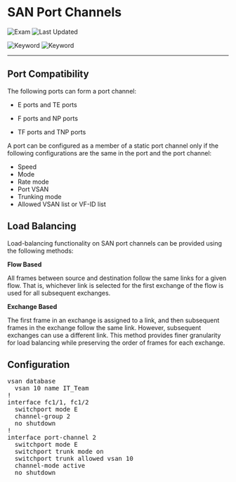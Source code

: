 # SAN Port Channels

![Exam](https://img.shields.io/badge/DCCOR-8A2BE2)
![Last Updated](https://img.shields.io/badge/Last%20Updated-2024--01--21-blue)

![Keyword](https://img.shields.io/badge/SAN-darkgreen)
![Keyword](https://img.shields.io/badge/Storage%20Area%20Network-darkgreen)

<hr>

## Port Compatibility

The following ports can form a port channel:

- E ports and TE ports

- F ports and NP ports

- TF ports and TNP ports

A port can be configured as a member of a static port channel only if the following configurations are the same in the port and the port channel:

- Speed
- Mode
- Rate mode
- Port VSAN
- Trunking mode
- Allowed VSAN list or VF-ID list

## Load Balancing

Load-balancing functionality on SAN port channels can be provided using the following methods:

**Flow Based**

All frames between source and destination follow the same links for a given flow. That is, whichever link is selected for the first exchange of the flow is used for all subsequent exchanges.

**Exchange Based**

The first frame in an exchange is assigned to a link, and then subsequent frames in the exchange follow the same link. However, subsequent exchanges can use a different link. This method provides finer granularity for load balancing
while preserving the order of frames for each exchange.

## Configuration

<pre>
vsan database
  vsan 10 name IT_Team
!
interface fc1/1, fc1/2
  switchport mode E
  channel-group 2
  no shutdown
!
interface port-channel 2
  switchport mode E
  switchport trunk mode on
  switchport trunk allowed vsan 10
  channel-mode active
  no shutdown
</pre>